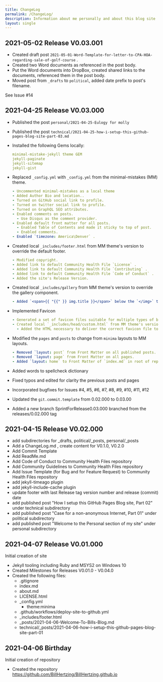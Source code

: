 ```yaml
---
title: ChangeLog
permalink: /ChangeLog/
description: Information about me personally and about this blog site
layout: single
---
```


## 2021-05-02 Release V0.03.001

- Created draft post `2021-05-01-Word-Template-for-letter-to-CPA-HOA-regarding-sale-of-golf-course` .
- Created two Word documents as referenced in the post body.
- Put the Word documents into DropBox, created shared links to the documents, referenced them in the post body.
- Moved post from `_drafts` to `political`, added date prefix to post's filename.

See Issue #14

## 2021-04-25 Release V0.03.000

- Published the post `personal/2021-04-25-Eulogy for molly`
- Published the post `technical/2021-04-25-how-i-setup-this-github-pages-blog-site-part-03.md`
- Installed the following Gems locally:

  ```yml
  minimal-mistake-jekyll theme GEM
  jekyll-paginate
  jekyll-sitemap
  jekyll-gist
  ```

- Replaced `_config.yml` with `_config.yml` from the minimal-mistakes (MM) theme.

  ```yml
  - Uncommented minimal-mistakes as a local theme
  - Added Author Bio and location..
  - Turned on GitHub social link to profile.
  - Turned on twitter social link to profile.
  - Turned on GraphQL SEO attributes.
  - Enabled comments on posts.
    - Use Disqus as the comment provider.
  - Enabled default front matter for all posts.
    - Enabled Table of Contents and made it sticky to top of post.
    - Enabled comments.
  - Enabled `timezone: America\Denver` .
  ```

- Created local `_includes/footer.html` from MM theme's version to override the default footer.

  ```yml
  - Modified copyright.
  - Added link to default Community Health File `License` .
  - Added link to default Community Health File `Contributing` .
  - Added link to default Community Health File `Code of Conduct` .
  - Added the site's Release Version.
  ```

- Created local `_includes/gallery` from MM theme's version to override the gallery component.

  ```yml
  - Added `<span>{{ "{{" }} img.title }}</span>` below the `</img>` tag to provide a caption. *Note: will be upgraded to be responsive in a later revision*
  ```

- Implemented Favicon

  ```yml
  - Generated a set of favicon files suitable for multiple types of browsers, placed them into root of the repo.
  - Created local `_includes/head/custom.html` from MM theme's version to include custom favicon HTML information.
    - Added the HTML necessary to deliver the correct favicon file to multiple types of browsers.
  ```

- Modified the `pages` and `posts` to change from `minima` layouts to MM layouts.

  ```yml
  - Removed `layout: post` from Front Matter on all published posts.
  - Removed `layout: page` from Front Matter on all pages.
  - Added `layout: home` to Front Matter of `index.md` in root of repo (this is the site's landing page)
  ```

- Added words to spellcheck dictionary
- Fixed typos and edited for clarity the previous posts and pages
- Incorporated bugfixes for Issues #4, #5, #6, #7, #8, #9, #10, #11, #12

- Updated the `git.commit.template` from 0.02.000 to 0.03.00
- Added a new branch SprintForRelease0.03.000 branched from the releases/0.02.000 tag

## 2021-04-15 Release V0.02.000

- add subdirectories for _drafts, political/_posts, personal/_posts
- Add a ChangeLog.md , create content for V0.1.0, V0.2.0
- Add Commit Template
- Add ReadMe.md
- Add Code of Conduct to Community Health Files repository
- Add Community Guidelines  to Community Health Files repository
- Add Issue Template (for Bug and for Feature Request) to Community Health Files repository
- add jekyll-timeago plugin
- add jekyll-include-cache plugin
- update footer with last Release tag version number and release (commit) date
- add published post "How I setup this GitHub Pages Blog site, Part 02" under technical subdirectory
- add published post "Case for a non-anonymous Internet, Part 01" under political subdirectory
- add published post "Welcome to the Personal section of my site" under personal subdirectory

## 2021-04-07 Release V0.01.000

Initial creation of site

- Jekyll tooling including Ruby and MSYS2 on Windows 10
- Created Milestones for Releases V0.01.0 - V0.04.0
- Created the following files:
  - .gitignore
  - index.md
  - about.md
  - LICENSE.html
  - _config.yml
    - theme:minima
  - .github/workflows/deploy-site-to-github.yml
  - _includes/footer.html
  - _posts/2021-04-06-Welcome-To-Bills-Blog.md
  - technical/_posts/2021-04-06-how-i-setup-this-github-pages-blog-site-part-01
  
## 2021-04-06 Birthday

Initial creation of repository

- Created the repository https://github.com/BillHertzing/BillHertzing.github.io
